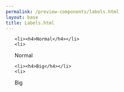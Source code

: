 ```yaml
--- 
permalink: /preview-components/labels.html
layout: base 
title: Labels.html
---
```




<ul class="unstyled-list">
  
    <li><h4>Normal</h4></li>
    <li>
  <span class="label">Normal</span>
</li>
  
    <li><h4>Big</h4></li>
    <li>
  <span class="label usa-label-big">Big</span>
</li>
  
</ul>

<style scoped>
  h4 {
    margin-bottom: 10px;
  }
</style>

